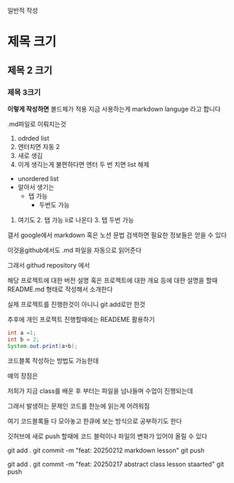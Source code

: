 일반적 작성
# 제목 크기
## 제목 2 크기
### 제목 3크기

__이렇게 작성하면__ 볼드체가 적용
지금 사용하는게 markdown languge 라고 합니다

.md파일로 이뤄지는것

1. odrded list
2. 엔터치면 자동 2
3. 새로 생김
4. 이게 생긱는게 불편하다면
엔터 두 번 치면 list 해제

- unordered list
- 알아서 생기는
  - 텝 가능
    - 두번도 가능

1. 여기도 
   2.   탭 가능 ii로 나온다
      3. 탭 두번 가능

갤서 google에서
markdown 혹은 노션 문법 검색하면
필요한 정보들은 얻을 수 있다

이것을github에서도 .md 파일을
자동으로 읽어준다

그래서 githud repository 에서

해당 프로젝트에 대한 버전 설명
혹은 프로젝트에 대한 개요
등에 대한 설명을 할때
README.md 형태로 작성해서 소개한다

실제 프로젝트를 진행한것이 아니니
git add로만 한것

추후에 개인 프로젝트 진행할때에는 
    READEME 활용하기

```java
int a =1;
int b = 2;
System.out.print(a+b);


```
코드블록 작성하는 방법도 가능한데

얘의 장점은

저희가 지금 class를 배운 후 부터는
파일을 넘나들며 수업이 진행되는데

그래서 발생하는 문제인 코드를 한눈에 읽는게 어려워짐

여기 코드블록들 다 모아놓고
한큐에 보는 방식으로 공부하기도 한다

깃허브에 새로  push 할때에
코드 블럭이나 파일의 변화가 있어야 올릴 수 있다

git add .
git commit -m "feat: 20250212 markdown lesson"
git push

git add .
git commit -m "feat: 20250217 abstract class lesson staarted"
git push

